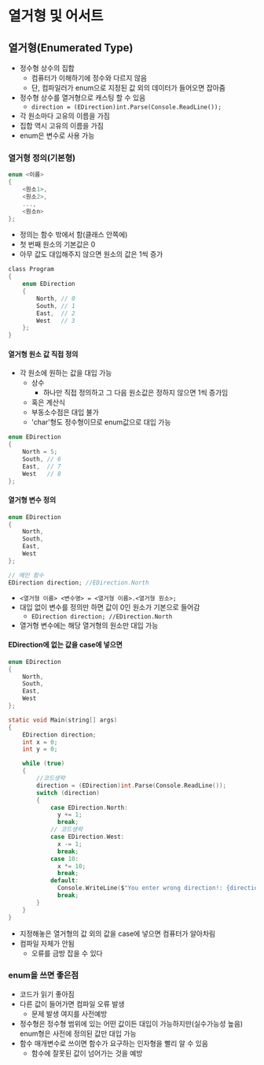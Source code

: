 # 열거형 및 어서트

## 열거형(Enumerated Type)

- 정수형 상수의 집합
  - 컴퓨터가 이해하기에 정수와 다르지 않음
  - 단, 컴파일러가 enum으로 지정된 값 외의 데이터가 들어오면 잡아줌
- 정수형 상수를 열거형으로 캐스팅 할 수 있음
  - `direction = (EDirection)int.Parse(Console.ReadLine());`
- 각 원소마다 고유의 이름을 가짐
- 집합 역시 고유의 이름을 가짐
- enum은 변수로 사용 가능

### 열거형 정의(기본형)

```c
enum <이름>
{
    <원소1>,
    <원소2>,
    ...,
    <원소n>
};
```

- 정의는 함수 밖에서 함(클래스 안쪽에)
- 첫 번째 원소의 기본값은 0
- 아무 값도 대입해주지 않으면 원소의 값은 1씩 증가

```c
class Program
{
    enum EDirection
    {
        North, // 0
        South, // 1
        East,  // 2
        West   // 3
    };
}
```

#### 열거형 원소 값 직접 정의

- 각 원소에 원하는 값을 대입 가능
  - 상수
    - 하나만 직접 정의하고 그 다음 원소값은 정하지 않으면 1씩 증가임
  - 혹은 계산식
  - 부동소수점은 대입 불가
  - 'char'형도 정수형이므로 enum값으로 대입 가능

```c
enum EDirection
{
    North = 5;
    South, // 6
    East,  // 7
    West   // 8
};
```

#### 열거형 변수 정의

```c
enum EDirection
{
    North,
    South,
    East,
    West
};

// 메인 함수
EDirection direction; //EDirection.North
```

- `<열거형 이름> <변수명> = <열거형 이름>.<열거형 원소>;`
- 대입 없이 변수를 정의만 하면 값이 0인 원소가 기본으로 들어감
  - `EDirection direction; //EDirection.North`
- 열거형 변수에는 해당 열거형의 원소만 대입 가능

#### EDirection에 없는 값을 case에 넣으면

```c
enum EDirection
{
    North,
    South,
    East,
    West
};

static void Main(string[] args)
{
    EDirection direction;
    int x = 0;
    int y = 0;

    while (true)
    {
        //코드생략
        direction = (EDirection)int.Parse(Console.ReadLine());
        switch (direction)
        {
            case EDirection.North:
              y += 1;
              break;
            // 코드생략
            case EDirection.West:
              x -= 1;
              break;
            case 10:
              x *= 10;
              break;
            default:
              Console.WriteLine($"You enter wrong direction!: {direction}");
              break;
        }
    }
}
```

- 지정해놓은 열거형의 값 외의 값을 case에 넣으면 컴퓨터가 알아차림
- 컴파일 자체가 안됨
  - 오류를 금방 잡을 수 있다

### enum을 쓰면 좋은점

- 코드가 읽기 좋아짐
- 다른 값이 들어가면 컴파일 오류 발생
  - 문제 발생 여지를 사전예방
- 정수형은 정수형 범위에 있는 어떤 값이든 대입이 가능하지만(실수가능성 높음) enum형은 사전에 정의된 값만 대입 가능
- 함수 매개변수로 쓰이면 함수가 요구하는 인자형을 빨리 알 수 있음
  - 함수에 잘못된 값이 넘어가는 것을 예방

